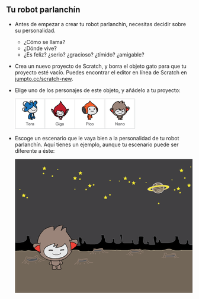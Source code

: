 ## Tu robot parlanchín

+ Antes de empezar a crear tu robot parlanchín, necesitas decidir sobre su personalidad.
	+ ¿Cómo se llama?
	+ ¿Dónde vive?
	+ ¿Es feliz? ¿serio? ¿gracioso? ¿tímido? ¿amigable?

+ Crea un nuevo proyecto de Scratch, y borra el objeto gato para que tu proyecto esté vacío. Puedes encontrar el editor en línea de Scratch en <a href="http://jumpto.cc/scratch-new">jumpto.cc/scratch-new</a>.

+ Elige uno de los personajes de este objeto, y añádelo a tu proyecto:

	![screenshot](images/chatbot-characters.png)

+ Escoge un escenario que le vaya bien a la personalidad de tu robot parlanchín. Aquí tienes un ejemplo, aunque tu escenario puede ser diferente a éste:

	![screenshot](images/chatbot-sprite.png)
